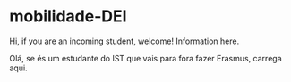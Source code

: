 # mobilidade-DEI

Hi, if you are an incoming student, welcome! Information here.


Olá, se és um estudante do IST que vais para fora fazer Erasmus, carrega aqui.
